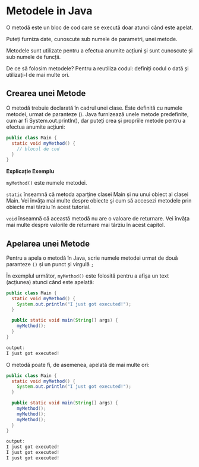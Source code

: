 # Metodele in Java


O metodă este un bloc de cod care se execută doar atunci când este apelat.

Puteți furniza date, cunoscute sub numele de parametri, unei metode.

Metodele sunt utilizate pentru a efectua anumite acțiuni și sunt cunoscute și sub numele de funcții.

De ce să folosim metodele? Pentru a reutiliza codul: definiți codul o dată și utilizați-l de mai multe ori.

## Crearea unei Metode

O metodă trebuie declarată în cadrul unei clase. Este definită cu numele metodei, urmat de paranteze (). Java furnizează unele metode predefinite, cum ar fi System.out.println(), dar puteți crea și propriile metode pentru a efectua anumite acțiuni:

```java
public class Main {
  static void myMethod() {
    // blocul de cod
  }
}
```

**Explicație Exemplu**

`myMethod()` este numele metodei.

`static` înseamnă că metoda aparține clasei Main și nu unui obiect al clasei Main. Vei învăța mai multe despre obiecte și cum să accesezi metodele prin obiecte mai târziu în acest tutorial.

`void` înseamnă că această metodă nu are o valoare de returnare. Vei învăța mai multe despre valorile de returnare mai târziu în acest capitol.

## Apelarea unei Metode

Pentru a apela o metodă în Java, scrie numele metodei urmat de două paranteze `()` și un punct și virgulă `;`

În exemplul următor, `myMethod()` este folosită pentru a afișa un text (acțiunea) atunci când este apelată:

```java
public class Main {
  static void myMethod() {
    System.out.println("I just got executed!");
  }

  public static void main(String[] args) {
    myMethod();
  }
}

output:
I just got executed!
```

O metodă poate fi, de asemenea, apelată de mai multe ori:

```java
public class Main {
  static void myMethod() {
    System.out.println("I just got executed!");
  }

  public static void main(String[] args) {
    myMethod();
    myMethod();
    myMethod();
  }
}

output:
I just got executed!
I just got executed!
I just got executed!
```






